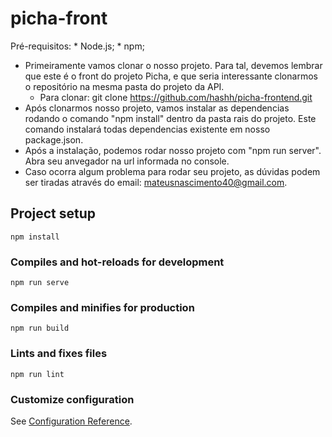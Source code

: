 # picha-front

Pré-requisitos:
	* Node.js;
	* npm;

 - Primeiramente vamos clonar o nosso projeto. Para tal, devemos lembrar que este é o front do projeto Picha, e que seria interessante clonarmos o repositório na mesma pasta do projeto da API.
	* Para clonar: git clone https://github.com/hashh/picha-frontend.git
 - Após clonarmos nosso projeto, vamos instalar as dependencias rodando o comando "npm install" dentro da pasta rais do projeto. Este comando instalará todas dependencias existente em nosso package.json.
 - Após a instalação, podemos rodar nosso projeto com "npm run server". Abra seu anvegador na url informada no console.
 - Caso ocorra algum problema para rodar seu projeto, as dúvidas podem ser tiradas através do email: mateusnascimento40@gmail.com.

## Project setup
```
npm install
```

### Compiles and hot-reloads for development
```
npm run serve
```

### Compiles and minifies for production
```
npm run build
```

### Lints and fixes files
```
npm run lint
```

### Customize configuration
See [Configuration Reference](https://cli.vuejs.org/config/).
